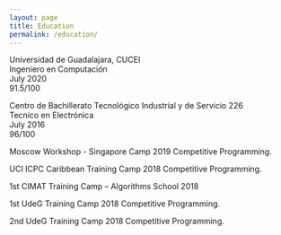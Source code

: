```yaml
---
layout: page
title: Education
permalink: /education/
---
```


Universidad de Guadalajara, CUCEI  
Ingeniero en Computación  
July 2020  
91.5/100

Centro de Bachillerato Tecnológico Industrial y de Servicio 226  
Tecnico en Electrónica  
July 2016  
96/100

Moscow Workshop - Singapore Camp 2019 Competitive Programming.

UCI ICPC Caribbean Training Camp 2018 Competitive Programming.

1st CIMAT Training Camp – Algorithms School 2018

1st UdeG Training Camp 2018 Competitive Programming.

2nd UdeG Training Camp 2018 Competitive Programming.
